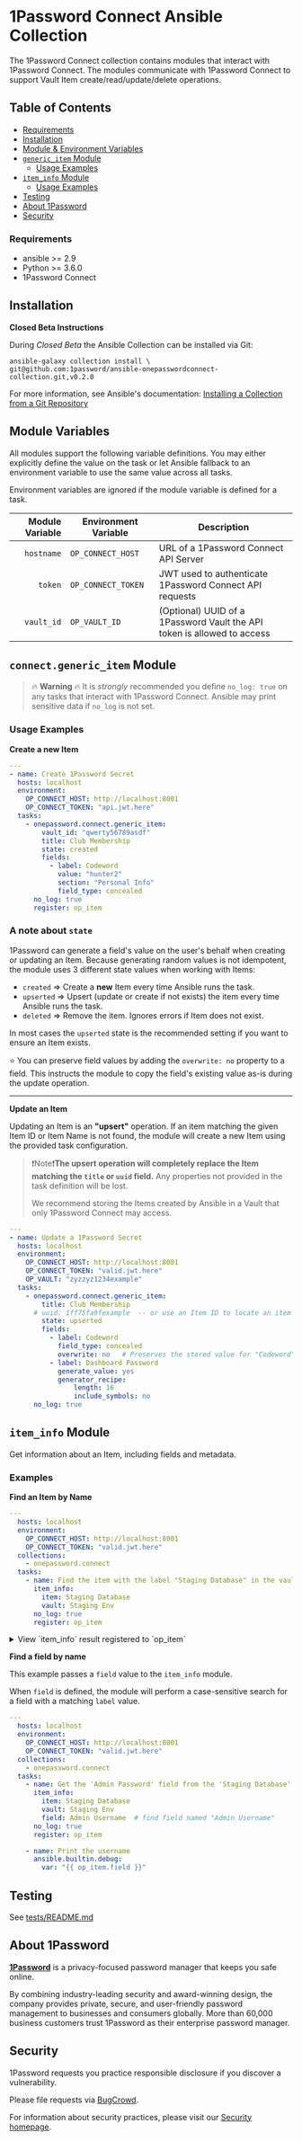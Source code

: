 # 1Password Connect Ansible Collection

The 1Password Connect collection contains modules that interact with 1Password Connect. The modules communicate with 1Password Connect to support Vault Item create/read/update/delete operations.

## Table of Contents

* [Requirements](#requirements)
* [Installation](#installation)
* [Module & Environment Variables](#module-variables)
* [`generic_item` Module](#connectgeneric_item-module)
  + [Usage Examples](#usage-examples)
* [`item_info` Module](#item_info-module)
  + [Usage Examples](#examples)
* [Testing](#testing)
* [About 1Password](#about-1password)
* [Security](#security)


### Requirements
- ansible >= 2.9
- Python >= 3.6.0
- 1Password Connect
    
## Installation

**Closed Beta Instructions**

During _Closed Beta_ the Ansible Collection can be installed via Git: 
```
ansible-galaxy collection install \
git@github.com:1password/ansible-onepasswordconnect-collection.git,v0.2.0
```
For more information, see Ansible's documentation: [Installing a Collection from a Git Repository](https://docs.ansible.com/ansible/latest/user_guide/collections_using.html#installing-a-collection-from-a-git-repository)

## Module Variables

All modules support the following variable definitions. You may either explicitly define the value on the task or let Ansible fallback to an environment variable to use the same value across all tasks.

Environment variables are ignored if the module variable is defined for a task.

Module Variable | Environment Variable | Description
---: | --- | --- |
`hostname` | `OP_CONNECT_HOST` | URL of a 1Password Connect API Server |
`token` | `OP_CONNECT_TOKEN` | JWT used to authenticate 1Password Connect API requests |
`vault_id`| `OP_VAULT_ID` | (Optional) UUID of a 1Password Vault the API token is allowed to access |


## `connect.generic_item` Module

> 🔥 **Warning** 🔥 It is _strongly_ recommended you define `no_log: true` on any tasks that interact with 1Password Connect. Ansible may print sensitive data if `no_log` is not set.

### Usage Examples
**Create a new Item**
```yaml
---
- name: Create 1Password Secret
  hosts: localhost
  environment:
    OP_CONNECT_HOST: http://localhost:8001
    OP_CONNECT_TOKEN: "api.jwt.here"
  tasks:
    - onepassword.connect.generic_item:
        vault_id: "qwerty56789asdf"
        title: Club Membership
        state: created
        fields:
          - label: Codeword
            value: "hunter2"
            section: "Personal Info"
            field_type: concealed
      no_log: true
      register: op_item
```

### A note about `state`

1Password can generate a field's value on the user's behalf when creating or updating an Item. Because generating random values is not idempotent, the module uses 3 different state values when working with Items:

- `created` => Create a **new** Item every time Ansible runs the task.
- `upserted` => Upsert (update or create if not exists) the item every time Ansible runs the task.
- `deleted` => Remove the item. Ignores errors if Item does not exist.

In most cases the `upserted` state is the recommended setting if you want to ensure an Item exists. 

⭐️ You can preserve field values by adding the `overwrite: no` property to a field. This instructs the module to copy the field's existing value as-is during the update operation. 

---

**Update an Item**

Updating an Item is an **"upsert"** operation. If an item matching the given Item ID or Item Name is not found, the module will create a new Item using the provided task configuration.

> ❗️Note❗**The upsert operation will completely replace the Item matching the `title` or `uuid` field.** Any properties not provided in the task definition will be lost. 
> 
> We recommend storing the Items created by Ansible in a Vault that only 1Password Connect may access.

```yaml
---
- name: Update a 1Password Secret
  hosts: localhost
  environment:
    OP_CONNECT_HOST: http://localhost:8001
    OP_CONNECT_TOKEN: "valid.jwt.here"
    OP_VAULT: "zyzzyz1234example"
  tasks:
    - onepassword.connect.generic_item:
        title: Club Membership
      # uuid: 1ff75fa9fexample  -- or use an Item ID to locate an item instead
        state: upserted
        fields:
          - label: Codeword
            field_type: concealed
            overwrite: no   # Preserves the stored value for "Codeword" if value is defined
          - label: Dashboard Password
            generate_value: yes
            generator_recipe:
                length: 16
                include_symbols: no
      no_log: true
```

## `item_info` Module

Get information about an Item, including fields and metadata. 


### Examples

**Find an Item by Name**
```yaml
--- 
  hosts: localhost
  environment:
    OP_CONNECT_HOST: http://localhost:8001
    OP_CONNECT_TOKEN: "valid.jwt.here"
  collections:
    - onepassword.connect
  tasks:
    - name: Find the item with the label "Staging Database" in the vault "Staging Env"
      item_info:
        item: Staging Database
        vault: Staging Env
      no_log: true
      register: op_item
```


<details>
<summary>View `item_info` result registered to `op_item`</summary>
<br>

```
{
    "changed": false,
    "failed": false,
    "op_item": {
        "category": "SERVER",
        "createdAt": "2020-11-23T15:29:07.312397-08:00",
        "fields": {
            "Test": {
                "id": "j6ao3EXAMPLEvmzbrtre",
                "label": "Test",
                "type": "STRING",
                "value": ".........."
            },
            "notesPlain": {
                "id": "notesPlain",
                "label": "notesPlain",
                "purpose": "NOTES",
                "type": "STRING"
            }
        },
        "id": "bactwEXAMPLEpxhpjxymh7yy",
        "tags": [],
        "title": "Test Item 2",
        "updatedAt": "2020-11-23T15:29:07.312397-08:00",
        "vault": {
            "id": "4ktuuifg2ad7m4vEXAMPLEm"
        }
    }
}
```
</details>


**Find a field by name**

This example passes a `field` value to the `item_info` module. 

When `field` is defined, the module will perform a case-sensitive search for a field with a matching `label` value.

```yaml
---
  hosts: localhost
  environment:
    OP_CONNECT_HOST: http://localhost:8001
    OP_CONNECT_TOKEN: "valid.jwt.here"
  collections:
    - onepassword.connect
  tasks:
    - name: Get the 'Admin Password' field from the 'Staging Database' item
      item_info:
        item: Staging Database
        vault: Staging Env 
        field: Admin Username  # find field named "Admin Username"
      no_log: true
      register: op_item

    - name: Print the username
      ansible.builtin.debug:
        var: "{{ op_item.field }}"
```


## Testing

See [tests/README.md](./tests/README.md)

## About 1Password

[**1Password**](https://1password.com) is a privacy-focused password manager that keeps you safe online.

By combining industry-leading security and award-winning design, the company provides private, secure, and user-friendly password management to businesses and consumers globally. More than 60,000 business customers trust 1Password as their enterprise password manager.

## Security
1Password requests you practice responsible disclosure if you discover a vulnerability. 

Please file requests via [BugCrowd](https://bugcrowd.com/agilebits). 

For information about security practices, please visit our [Security homepage](https://support.1password.com/1password-security/).